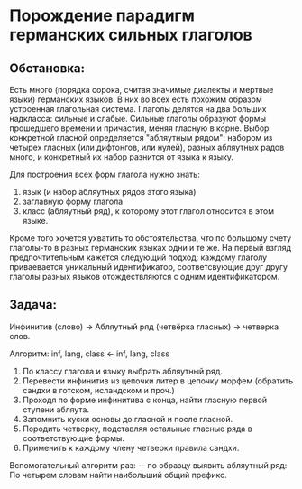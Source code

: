 Порождение парадигм германских сильных глаголов
====================================
Обстановка:
-------
Есть много (порядка сорока, считая значимые диалекты и мертвые языки) германских языков. 
В них во всех есть похожим образом устроенная глагольная система. Глаголы делятся на два больших надкласса: сильные и слабые. Сильные глаголы образуют формы прошедшего времени и причастия, меняя гласную в корне. Выбор конкретной гласной определяется "абляутным рядом": набором из четырех гласных (или дифтонгов, или нулей), разных абляутных радов много, и конкретный их набор разнится от языка к языку.

Для построения всех форм глагола нужно знать:
1. язык (и набор абляутных рядов этого языка)
2. заглавную форму глагола
3. класс (абляутный ряд), к которому этот глагол относится в этом языке.

Кроме того хочется ухватить то обстоятельства, что по большому счету глаголы-то в разных германских языках одни и те же.
На первый взгляд предпочтительным кажется следующий подход: каждому глаголу приваевается уникальный идентификатор, соответсвующие друг другу глаголы разных языков отождествляются с одним идентификатором.  


Задача:
--------
Инфинитив (слово) -> Абляутный ряд (четвёрка гласных) -> четверка слов.

Алгоритм:
inf, lang, class <- inf, lang, class


1. По классу глагола и языку выбрать абляутный ряд.
2. Перевести инфинитив из цепочки литер в цепочку морфем (обратить сандхи в готском, исландском и проч.)
3. Проходя по форме инфинитива с конца, найти гласную первой ступени абляута.
4. Запомнить куски основы до гласной и после гласной.
5. Породить четверку, подставляя остальные гласные ряда в соответствующие формы.
6. Применить к каждому члену четверки правила сандхи.

Вспомогательный алгоритм раз:
-- по образцу выявить абляутный ряд:
По четырем словам найти наибольший общий префикс.